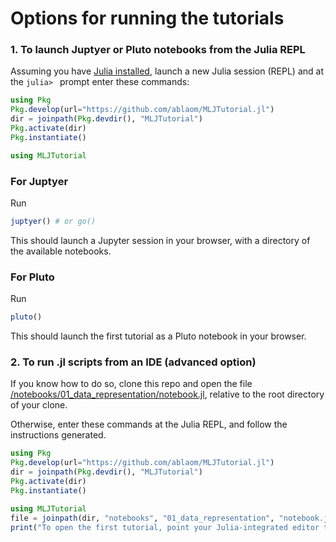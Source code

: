 # Options for running the tutorials

### 1. To launch Juptyer or Pluto notebooks from the Julia REPL

Assuming you have [Julia installed](https://julialang.org/downloads/),
launch a new Julia session (REPL) and at the `julia> ` prompt enter
these commands:

```julia
using Pkg
Pkg.develop(url="https://github.com/ablaom/MLJTutorial.jl")
dir = joinpath(Pkg.devdir(), "MLJTutorial")
Pkg.activate(dir)
Pkg.instantiate()

using MLJTutorial
```

### For Juptyer

Run 

```julia
juptyer() # or go()
```

This should launch a Jupyter session in your browser, with a directory
of the available notebooks.

### For Pluto

Run

```julia
pluto()
```

This should launch the first tutorial as a Pluto notebook in your
browser.


### 2. To run .jl scripts from an IDE (advanced option)

If you know how to do so, clone this repo and open the file
[/notebooks/01_data_representation/notebook.jl](/notebooks/01_data_representation/notebook.jl),
relative to the root directory of your clone.

Otherwise, enter these commands at the Julia REPL, and follow the instructions generated.

```julia
using Pkg
Pkg.develop(url="https://github.com/ablaom/MLJTutorial.jl")
dir = joinpath(Pkg.devdir(), "MLJTutorial")
Pkg.activate(dir)
Pkg.instantiate()

using MLJTutorial
file = joinpath(dir, "notebooks", "01_data_representation", "notebook.jl")
print("To open the first tutorial, point your Julia-integrated editor to $file")
```
